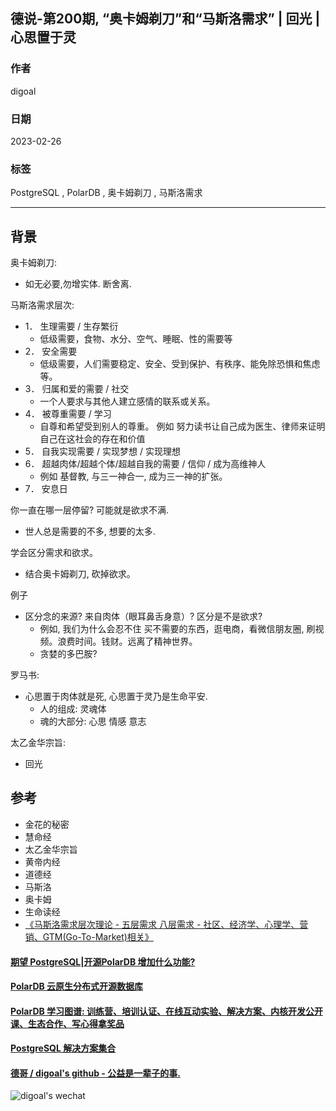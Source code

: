 ## 德说-第200期, “奥卡姆剃刀”和“马斯洛需求” | 回光 | 心思置于灵  
                            
### 作者                            
digoal                            
                            
### 日期                            
2023-02-26                          
                            
### 标签                            
PostgreSQL , PolarDB , 奥卡姆剃刀 , 马斯洛需求            
                            
----                            
                            
## 背景   
  
奥卡姆剃刀:   
- 如无必要,勿增实体. 断舍离.   
  
马斯洛需求层次:   
- 1． 生理需要 / 生存繁衍  
    - 低级需要，食物、水分、空气、睡眠、性的需要等  
- 2． 安全需要  
    - 低级需要，人们需要稳定、安全、受到保护、有秩序、能免除恐惧和焦虑等。  
- 3． 归属和爱的需要 / 社交  
    - 一个人要求与其他人建立感情的联系或关系。  
- 4． 被尊重需要 / 学习   
    - 自尊和希望受到别人的尊重。 例如 努力读书让自己成为医生、律师来证明自己在这社会的存在和价值    
- 5． 自我实现需要 / 实现梦想 / 实现理想   
- 6． 超越肉体/超越个体/超越自我的需要 / 信仰 / 成为高维神人  
    - 例如 基督教, 与三一神合一, 成为三一神的扩张。  
- 7． 安息日   
  
你一直在哪一层停留? 可能就是欲求不满.   
- 世人总是需要的不多, 想要的太多.     
  
学会区分需求和欲求。  
- 结合奥卡姆剃刀, 砍掉欲求。  
  
例子  
- 区分念的来源? 来自肉体（眼耳鼻舌身意）? 区分是不是欲求?    
    - 例如, 我们为什么会忍不住 买不需要的东西，逛电商，看微信朋友圈, 刷视频。浪费时间。钱财。远离了精神世界。   
    - 贪婪的多巴胺?    
  
罗马书:  
- 心思置于肉体就是死, 心思置于灵乃是生命平安.    
    - 人的组成: 灵魂体
    - 魂的大部分: 心思 情感 意志 
  
太乙金华宗旨:   
- 回光   
  
## 参考  
- 金花的秘密  
- 慧命经  
- 太乙金华宗旨  
- 黄帝内经  
- 道德经  
- 马斯洛  
- 奥卡姆  
- 生命读经  
- [《马斯洛需求层次理论 - 五层需求 八层需求 - 社区、经济学、心理学、营销、GTM(Go-To-Market)相关》](../202103/20210310_01.md)    
  
  
  
#### [期望 PostgreSQL|开源PolarDB 增加什么功能?](https://github.com/digoal/blog/issues/76 "269ac3d1c492e938c0191101c7238216")
  
  
#### [PolarDB 云原生分布式开源数据库](https://github.com/ApsaraDB "57258f76c37864c6e6d23383d05714ea")
  
  
#### [PolarDB 学习图谱: 训练营、培训认证、在线互动实验、解决方案、内核开发公开课、生态合作、写心得拿奖品](https://www.aliyun.com/database/openpolardb/activity "8642f60e04ed0c814bf9cb9677976bd4")
  
  
#### [PostgreSQL 解决方案集合](../201706/20170601_02.md "40cff096e9ed7122c512b35d8561d9c8")
  
  
#### [德哥 / digoal's github - 公益是一辈子的事.](https://github.com/digoal/blog/blob/master/README.md "22709685feb7cab07d30f30387f0a9ae")
  
  
![digoal's wechat](../pic/digoal_weixin.jpg "f7ad92eeba24523fd47a6e1a0e691b59")
  

